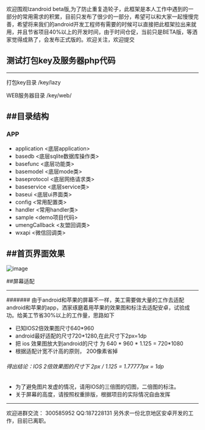 欢迎围观lzandroid beta版,为了防止重复造轮子，此框架是本人工作中遇到的一部分的常用需求的积累，目前只发布了很少的一部分，希望可以和大家一起慢慢完善，希望将来我们的android开发工程师有需要的时候可以直接把此框架拉出来就用，并且节省项目40%以上的开发时间，由于时间仓促，当前只是BETA版，等洒家觉得成熟了，会发布正式版的。欢迎关注，欢迎提交

## 测试打包key及服务器php代码

---
打包key目录   /key/lazy

WEB服务器目录 /key/web/


##目录结构
---
### APP
*  application   <底层application>
*  basedb        <底层sqlite数据库操作类>
*  basefunc      <底层功能类>
*  basemodel     <底层mode类>
*  baseprotocol  <底层网络请求类>
*  baseservice   <底层service类>
*  baseui        <底层ui界面类>
*  config        <常用配置类>
*  handler       <常用handler类>
*  sample        <demo项目代码>
*  umengCallback <友盟回调类>
*  wxapi         <微信回调类>


##首页界面效果
---


![image](http://app.zhuli6.com/lzAndroid/showpic/0.png)




##屏幕适配

----
####### 由于android和苹果的屏幕不一样，美工需要做大量的工作去适配android和苹果的app，洒家琢磨着用苹果的效果图和标注去适配安卓，试验成功。给美工节省30%以上的工作量，思路如下
* 已知IOS2倍效果图尺寸640*960
* android最好适配的尺寸720*1280,在此尺寸下2px=1dp
* 把 ios 效果图放大到android的尺寸  为    640 * 960 * 1.125 = 720*1080
* 根据适配计宽不计高的原则， 200像素省掉

###### 得出结论：IOS 2倍效果图的尺寸下    2px / 1.125 = 1.77777px  = 1dp
* 为了避免图片发虚的情况，请用IOS的三倍图的切图，二倍图的标注。
* 关于屏幕的高度，请按照权重排版，根据项目的实际情况自由发挥






-----

欢迎进群交流： 300585952   QQ:187228131
另外求一份北京地区安卓开发的工作，目前已离职。





